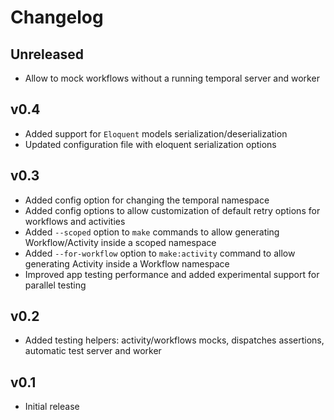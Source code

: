 # Changelog

## Unreleased
- Allow to mock workflows without a running temporal server and worker

## v0.4
- Added support for `Eloquent` models serialization/deserialization
- Updated configuration file with eloquent serialization options

## v0.3
- Added config option for changing the temporal namespace
- Added config options to allow customization of default retry options for workflows and activities
- Added `--scoped` option to `make` commands to allow generating Workflow/Activity inside a scoped namespace
- Added `--for-workflow` option to `make:activity` command to allow generating Activity inside a Workflow namespace
- Improved app testing performance and added experimental support for parallel testing

## v0.2
- Added testing helpers: activity/workflows mocks, dispatches assertions, automatic test server and worker

## v0.1
- Initial release
